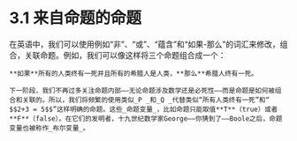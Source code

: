 # 3.1 来自命题的命题

在英语中，我们可以使用例如“非”、“或”、“蕴含”和“如果-那么”的词汇来修改，组合，关联命题。例如，我们可以像这样将三个命题组合成一个：

    **如果**所有的人类终有一死并且所有的希腊人是人类，**那么**希腊人终有一死。

    下一阶段，我们不再过多关注命题内部——无论命题涉及数学还是必死性——而是命题是如何被组合和关联的。所以，我们将频繁的使用类似_P _和_Q _代替类似“所有人类终有一死”和“ $$2+3 = 5$$”这样明确的命题。这些_命题变量_，比如命题只能取值**T**（true）或者**F**（false）。在它们的发明者，十九世纪数学家George——你猜到了——Boole之后，命题变量也被称作_布尔变量_。





